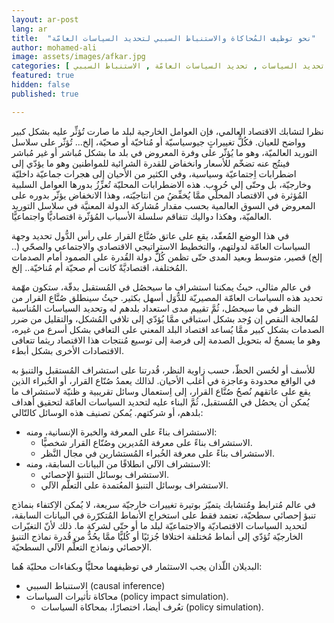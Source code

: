 ```yaml
---
layout: ar-post
lang: ar
title:  "نحو توظيف المُحاكاة والاستنباط السببي لتحديد السياسات العامّة"
author: mohamed-ali
image: assets/images/afkar.jpg
categories: [ العالم العربي , المُحاكاة , تحديد السياسات , تحديد السياسات العامّة , الاستنباط السببي ]
featured: true
hidden: false
published: true

---
```


نظرا لتشابك الاقتصاد العالمي، فإن العوامل الخارجية لبلد ما صارت تُؤثِّر عليه بشكل كبير وواضح للعيان. فكُلُّ تغييراتٍ جيوسياسيّة أو مُناخيّة أو صحيّة، إلخ... تُؤثّر على سلاسل التوريد العالميّة،
وهو ما يُؤثّر على وفرة المعروض في بلد ما بشكل مُباشر أو غير مُباشر فينتُج عنه تضخّم للأسعار وانخفاض للقدرة الشرائية للمواطنين وهو ما يؤدّي إلى اضطرابات اِجتماعيّة وسياسية،
وفي الكثير من الأحيان إلى هجرات جماعيّة داخليّة وخارجيّة، بل وحتّى إلي حُروب.
هذه الاضطرابات المحليّة تُعزِّزُ بدورها العوامل السلبية المُؤثرة في الاقتصاد المحلّي ممَّا يُخفِّضُ من انتاجيّته، وهذا الانخفاض يؤثّر بدوره على المعروض في السوق العالمية بحسب مقدار مُشاركة الدولة المعنيَّة في سلاسل التوريد العالميّة،
وهكذا دواليك تتفاقم سلسلة الأسباب المُؤثّرة اقتصاديًّا واجتماعيًّا.

في هذا الوضع المُعقّد، يقع على عاتق صُنَّاع القرار على رأس الدُّول تحديد وجهة السياسات العامّة لدولتهم، والتخطيط الاستراتيجي الاقتصادي والاجتماعي والصحّي (.. إلخ) قصير، متوسط وبعيد المدى حتّى تظمن كُلُّ دولة القُدرة
على الصمود أمام الصدمات المُختلفة، اقتصاديَّةً كانت أم صحيّة أم مُناخيّة.. إلخ.

في عالم مثالي، حيثُ يمكننا استشراف ما سيحصُل في المُستقبل بدقّة، ستكون مهّمة تحديد هذه السياسات العامّة المصيريّة للدُّوَل أسهل بكثير. حيثُ سينطلق صُنَّاع القرار من النظر في ما سيحصُل، ثُمَّ تقييم مدى استعداد بلدهم له
وتحديد السياسات المُناسبة لمُعالجة النقص إن وُجد بشكل استباقي ممَّا يُؤدّي إلى تلافي المُشكل، والتقليل من ضرر الصدمات بشكل كبير ممَّا يُساعد اقتصاد البلد المعني على التعافي بشكل أسرع من غيره،
وهو ما يسمحُ له بتحويل الصدمة إلى فرصة إلى توسيع مُنتجات هذا الاقتصاد ريثما تتعافى الاقتصادات الأخرى بشكل أبطء.

للأسف أو لحُسن الحظّ، حسب زاوية النظر، قُدرتنا على استشراف المُستقبل والتنبؤ به في الواقع محدودة وعاجزة في أغلب الأحيان.
لذالك يعمدُ صُنّاع القرار، أو الخُبراء الذين يقع على عاتقهم نُصحُ صُنَّاع القرار، إلى اِستعمال وسائل تقريبية و ظنيّة لاستشراف ما يُمكن أن يحصُل في المُستقبل، ثُمَّ البناء عليه لتحديد السياسات العامّة لتحقيق أهداف بلدهم، أو شركتهم.
يُمكن تصنيف هذه الوسائل كالتّالي:

* الاستشراف بناءً على المعرفة والخبرة الإنسانية، ومنه:
   * الاستشراف بناءً على معرفة المُديرين وصُنّاع القرار شخصيًّا.
   * الاستشراف بناءً على معرفة الخُبراء المُستشارين في مجال النَّظر.
* الاستشراف الآلي انطلاقًا من البيانات السابقة، ومنه: 
   * الاستشراف بوسائل التنبؤ الاحصائي.
   * الاستشراف بوسائل التنبؤ المعُتمدة على التعلُّم الآلي.

في عالم مُترابط ومُتشابك يتميّز بوتيرة تغييرات خارجيّة سريعة، لا يُمكن الاِكتفاء بنماذج تنبؤ إحصائي سطحيّة، تعتمد فقط على استخراج الأنماط المُتكرّرة في البيانات السابقة،
لتحديد السياسات الاقتصاديّة والاجتماعيّة لبلد ما أو حتّى لشركة ما. 
ذلك لأنّ التغيّرات الخارجيّة تُؤدّي إلى أنماط مُختلفة اختلافا جُزئيًا أو كُليًّا ممَّا يحُدُّ من قُدرة نماذج التنبؤ الإحصائي ونماذج التعلُّم الآلي السطحيّة.

البديلان اللّذان يجب الاستثمار في توظيفهما محليًّا وبكفاءات محليّة هُما: 
* الاستنباط السببي (causal inference)
* محاكاة تأثيرات السياسات (policy impact simulation).
     * تعُرف أيضا، اختصارًا، بمحاكاة السياسات (policy simulation). 
